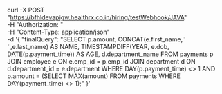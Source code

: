 curl -X POST "https://bfhldevapigw.healthrx.co.in/hiring/testWebhook/JAVA" \
-H "Authorization: <accessToken>" \
-H "Content-Type: application/json" \
-d '{
  "finalQuery": "SELECT p.amount, CONCAT(e.first_name,'' '',e.last_name) AS NAME, TIMESTAMPDIFF(YEAR, e.dob, DATE(p.payment_time)) AS AGE, d.department_name FROM payments p JOIN employee e ON e.emp_id = p.emp_id JOIN department d ON d.department_id = e.department WHERE DAY(p.payment_time) <> 1 AND p.amount = (SELECT MAX(amount) FROM payments WHERE DAY(payment_time) <> 1);"
}'
